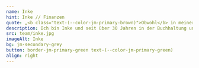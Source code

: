 ```yaml
---
name: Inke
hint: Inke // Finanzen
quote: „<b class="text-(--color-jm-primary-brown)">Obwohl</b> in meiner Schulzeit zuerst die <b>Mengenlehre</b> unterrichtet wurde, <b>sind</b> die <b>Zahlen mein</b> ständiger <b>Begleiter</b> geworden.“
description: Ich bin Inke und seit über 30 Jahren in der Buchhaltung und im Backoffice tätig. Meine berufliche Laufbahn begann als Steuerfachangestellte, und seitdem sind Zahlen mein ständiger Begleiter. Schon während meiner Schulzeit, als die Mengenlehre unterrichtet wurde, wusste ich, dass Zahlen eine besondere Bedeutung für mich haben. Ich bin ein großer Dänemark-Fan und bringe meine Liebe zur Struktur und Organisation in jedes Projekt ein. Bei JOTT.MEDIA sorge ich dafür, dass im Hintergrund alles reibungslos läuft, damit sich unser Team auf kreative und technische Aufgaben konzentrieren kann.
src: team/inke.jpg
imageAlt: Inke
bg: jm-secondary-grey
button: border-jm-primary-green text-(--color-jm-primary-green)
align: right
---
```

